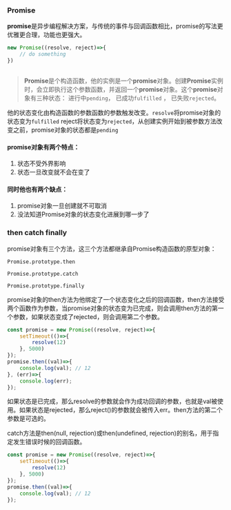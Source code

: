 ### Promise

**promise**是异步编程解决方案，与传统的事件与回调函数相比，promise的写法更优雅更合理，功能也更强大。

```javascript
new Promise((resolve, reject)=>{
    // do something
})
```

```

```

> **Promise**是个构造函数，他的实例是一个**promise**对象。创建**Promise**实例时，会立即执行这个参数函数，并返回一个**promise**对象。这个**promise**对象有三种状态： 进行中`pending`， 已成功`fulfilled` ， 已失败`rejected`。

他的状态变化由构造函数的参数函数的参数触发改变。`resolve`将promise对象的状态变为`fulfilled` reject将状态变为`rejected`，从创建实例开始到被参数方法改变之前，promise对象的状态都是`pending ` 

#### promise对象有两个特点：

1. 状态不受外界影响
2. 状态一旦改变就不会在变了

#### 同时他也有两个缺点：

1. promise对象一旦创建就不可取消
2.  没法知道Promise对象的状态变化进展到哪一步了



### then catch finally

promise对象有三个方法，这三个方法都继承自Promise构造函数的原型对象：

`Promise.prototype.then`

`Promise.prototype.catch`

`Promise.prototype.finally`



promise对象的then方法为他绑定了一个状态变化之后的回调函数，then方法接受两个函数作为参数，当promise对象的状态变为已完成，则会调用then方法的第一个参数，如果状态变成了rejected，则会调用第二个参数。

```javascript
const promise = new Promise((resolve, reject)=>{
    setTimeout(()=>{
        resolve(12)
    }, 5000)
});
promise.then((val)=>{
    console.log(val); // 12
}, (err)=>{
    console.log(err);
});
```

如果状态是已完成，那么resolve的参数就会作为成功回调的参数，也就是val被使用。如果状态是rejected，那么reject()的参数就会被传入err。then方法的第二个参数是可选的。



catch方法是then(null, rejection)或then(undefined, rejection)的别名，用于指定发生错误时候的回调函数。



```JavaScript
const promise = new Promise((resolve, reject)=>{
    setTimeout(()=>{
        resolve(12)
    }, 5000)
});
promise.then((val)=>{
    console.log(val); // 12
});
```

